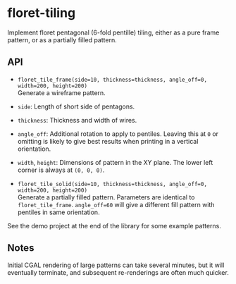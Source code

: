 # floret-tiling

Implement floret pentagonal (6-fold pentille) tiling, either as a pure frame pattern, or as a partially filled pattern.

## API

* `floret_tile_frame(side=10, thickness=thickness, angle_off=0, width=200, height=200)`  
Generate a wireframe pattern.  

 * `side`: Length of short side of pentagons.
 * `thickness`: Thickness and width of wires.
 * `angle_off`: Additional rotation to apply to pentiles. Leaving this at `0` or omitting is likely to give best results when printing in a vertical orientation.
 * `width`, `height`: Dimensions of pattern in the XY plane. The lower left corner is always at `(0, 0, 0)`.

* `floret_tile_solid(side=10, thickness=thickness, angle_off=0, width=200, height=200)`  
  Generate a partially filled pattern. Parameters are identical to `floret_tile_frame`. `angle_off=60` will give a different fill pattern with pentiles in same orientation.

See the demo project at the end of the library for some example patterns.

## Notes

Initial CGAL rendering of large patterns can take several minutes, but it will eventually terminate, and subsequent re-renderings are often much quicker.